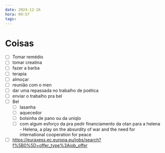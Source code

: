 ```yaml
---
date: 2024-12-16
hora: 09:57
tags:
---
```





# Coisas
- [ ] Tomar remédio
- [ ] tomar creatina
- [ ] fazer a barba
- [ ] terapia
- [ ] almoçar
- [ ] reunião com o men
- [ ] dar uma repassada no trabalho de poética
- [ ] enviar o trabalho pra bel
- [ ] Bel
	- [ ] lasanha
	- [ ] aquecedor
	- [ ] bolsinha de pano ou da uniqlo
	- [ ] com algum esforço da pra pedir financiamento da otan para a helena - Helena, a play on the absurdity of war and the need for international cooperation for peace
- [ ] https://euraxess.ec.europa.eu/jobs/search?f%5B0%5D=offer_type%3Ajob_offer